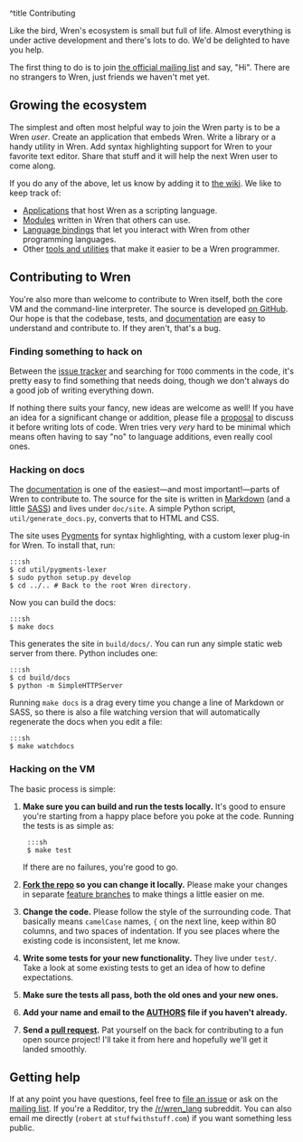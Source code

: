 ^title Contributing

Like the bird, Wren's ecosystem is small but full of life. Almost everything is
under active development and there's lots to do. We'd be delighted to have you
help.

The first thing to do is to join [the official mailing list][list] and say,
"Hi". There are no strangers to Wren, just friends we haven't met yet.

## Growing the ecosystem

The simplest and often most helpful way to join the Wren party is to be a Wren
*user*. Create an application that embeds Wren. Write a library or a handy
utility in Wren. Add syntax highlighting support for Wren to your favorite text
editor. Share that stuff and it will help the next Wren user to come along.

If you do any of the above, let us know by adding it to [the wiki][wiki]. We
like to keep track of:

[wiki]: https://github.com/munificent/wren/wiki

* [Applications][] that host Wren as a scripting language.
* [Modules][] written in Wren that others can use.
* [Language bindings][] that let you interact with Wren from other programming
  languages.
* Other [tools and utilities][] that make it easier to be a Wren programmer.

[applications]: https://github.com/munificent/wren/wiki/Applications
[modules]: https://github.com/munificent/wren/wiki/Modules
[language bindings]: https://github.com/munificent/wren/wiki/Language-Bindings
[tools and utilities]: https://github.com/munificent/wren/wiki/Tools

## Contributing to Wren

You're also more than welcome to contribute to Wren itself, both the core VM and
the command-line interpreter. The source is developed [on GitHub][github]. Our
hope is that the codebase, tests, and [documentation][docs] are easy to
understand and contribute to. If they aren't, that's a bug.

### Finding something to hack on

Between the [issue tracker][issue] and searching for `TODO` comments in the
code, it's pretty easy to find something that needs doing, though we don't
always do a good job of writing everything down.

If nothing there suits your fancy, new ideas are welcome as well! If you have an
idea for a significant change or addition, please file a [proposal][] to discuss
it before writing lots of code. Wren tries very *very* hard to be minimal which
means often having to say "no" to language additions, even really cool ones.

### Hacking on docs

The [documentation][] is one of the easiest&mdash;and most
important!&mdash;parts of Wren to contribute to. The source for the site is
written in [Markdown][] (and a little [SASS][]) and lives under `doc/site`. A
simple Python script, `util/generate_docs.py`, converts that to HTML and CSS.

[documentation]: /
[markdown]: http://daringfireball.net/projects/markdown/
[sass]: http://sass-lang.com/

The site uses [Pygments][] for syntax highlighting, with a custom lexer plug-in
for Wren. To install that, run:

[pygments]: http://pygments.org

    :::sh
    $ cd util/pygments-lexer
    $ sudo python setup.py develop
    $ cd ../.. # Back to the root Wren directory.

Now you can build the docs:

    :::sh
    $ make docs

This generates the site in `build/docs/`. You can run any simple static web
server from there. Python includes one:

    :::sh
    $ cd build/docs
    $ python -m SimpleHTTPServer

Running `make docs` is a drag every time you change a line of Markdown or SASS,
so there is also a file watching version that will automatically regenerate the
docs when you edit a file:

    :::sh
    $ make watchdocs

### Hacking on the VM

The basic process is simple:

1. **Make sure you can build and run the tests locally.** It's good to ensure
   you're starting from a happy place before you poke at the code. Running the
   tests is as simple as:

        :::sh
        $ make test

    If there are no failures, you're good to go.

2. **[Fork the repo][fork] so you can change it locally.** Please make your
   changes in separate [feature branches][] to make things a little easier on
   me.

3. **Change the code.** Please follow the style of the surrounding code. That
   basically means `camelCase` names, `{` on the next line, keep within 80
   columns, and two spaces of indentation. If you see places where the existing
   code is inconsistent, let me know.

4. **Write some tests for your new functionality.** They live under `test/`.
   Take a look at some existing tests to get an idea of how to define
   expectations.

5. **Make sure the tests all pass, both the old ones and your new ones.**

6. **Add your name and email to the [AUTHORS][] file if you haven't already.**

7. **Send a [pull request][].** Pat yourself on the back for contributing to a
   fun open source project! I'll take it from here and hopefully we'll get it
   landed smoothly.

## Getting help

If at any point you have questions, feel free to [file an issue][issue] or ask
on the [mailing list][list]. If you're a Redditor, try the
[/r/wren_lang][subreddit] subreddit. You can also email me directly (`robert` at
`stuffwithstuff.com`) if you want something less public.

[mit]: http://opensource.org/licenses/MIT
[github]: https://github.com/munificent/wren
[fork]: https://help.github.com/articles/fork-a-repo/
[docs]: https://github.com/munificent/wren/tree/master/doc/site
[issue]: https://github.com/munificent/wren/issues
[proposal]: https://github.com/munificent/wren/labels/proposal
[feature branches]: https://www.atlassian.com/git/tutorials/comparing-workflows/centralized-workflow
[authors]: https://github.com/munificent/wren/tree/master/AUTHORS
[pull request]: https://github.com/munificent/wren/pulls
[list]: https://groups.google.com/forum/#!forum/wren-lang
[subreddit]: https://www.reddit.com/r/wren_lang/
